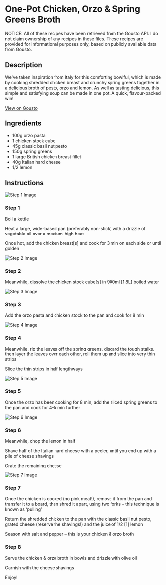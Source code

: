 # One-Pot Chicken, Orzo & Spring Greens Broth

NOTICE: All of these recipes have been retrieved from the Gousto API. I do not claim ownership of any recipes in these files. These recipes are provided for informational purposes only, based on publicly available data from Gousto.

## Description

We've taken inspiration from Italy for this comforting bowlful, which is made by cooking shredded chicken breast and crunchy spring greens together in a delicious broth of pesto, orzo and lemon. As well as tasting delicious, this simple and satisfying soup can be made in one pot. A quick, flavour-packed win!

[View on Gousto](https://www.gousto.co.uk/recipes/cookbook/one-pot-chicken-orzo-spring-greens-broth)

## Ingredients

- 100g orzo pasta
- 1 chicken stock cube
- 45g classic basil nut pesto 
- 150g spring greens 
- 1 large British chicken breast fillet
- 40g Italian hard cheese 
- 1/2 lemon 

## Instructions

![Step 1 Image](https://production-media.gousto.co.uk/cms/recipe-step-image/1311.-step-1-x200.jpg)

### Step 1

Boil a kettle


Heat a large, wide-based pan (preferably non-stick) with a drizzle of vegetable oil over a medium-high heat


Once hot, add the chicken breast<span class="text-danger">[s]</span> and cook for 3 min on each side or until golden

![Step 2 Image](https://production-media.gousto.co.uk/cms/recipe-step-image/1311.-step-2-x200.jpg)

### Step 2

Meanwhile, dissolve the chicken stock cube<span class="text-danger">[s]</span> in 900ml <span class="text-danger">[1.8L]</span> boiled water

![Step 3 Image](https://production-media.gousto.co.uk/cms/recipe-step-image/1311.-step-3-x200.jpg)

### Step 3

Add the orzo pasta and chicken stock to the pan and cook for 8 min

![Step 4 Image](https://production-media.gousto.co.uk/cms/recipe-step-image/1311.-step-4-x200.jpg)

### Step 4

Meanwhile, rip the leaves off the spring greens, discard the tough stalks, then layer the leaves over each other, roll them up and slice into very thin strips


Slice the thin strips in half lengthways

![Step 5 Image](https://production-media.gousto.co.uk/cms/recipe-step-image/1311.-step-5-x200.jpg)

### Step 5

Once the orzo has been cooking for 8 min, add the sliced spring greens to the pan and cook for 4-5 min further

![Step 6 Image](https://production-media.gousto.co.uk/cms/recipe-step-image/1311.-step-6-x200.jpg)

### Step 6

Meanwhile, chop the lemon<span style="color:#e86754;"> </span>in half


Shave half of the Italian hard cheese with a peeler, until you end up with a pile of cheese shavings 


Grate the <span class="text-highlight">remaining</span> cheese

![Step 7 Image](https://production-media.gousto.co.uk/cms/recipe-step-image/1311.-step-7-x200.jpg)

### Step 7

Once the chicken is cooked (no pink meat!), remove it from the pan and transfer it to a board, then shred it apart, using two forks – this technique is known as ‘pulling’


Return the shredded chicken to the pan with the classic basil nut pesto, grated cheese (reserve the shavings!) and the <span class="text-highlight">juice</span> of 1/2 <span class="text-danger">[1]</span> lemon


Season with salt and pepper – this is your chicken &amp; orzo broth

### Step 8

Serve the chicken &amp; orzo broth in bowls and drizzle with olive oil 


Garnish with the cheese shavings


Enjoy!


